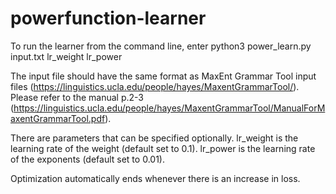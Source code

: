# powerfunction-learner
 
To run the learner from the command line, enter python3 power_learn.py input.txt lr_weight lr_power

The input file should have the same format as MaxEnt Grammar Tool input files  (https://linguistics.ucla.edu/people/hayes/MaxentGrammarTool/). Please refer to the manual p.2-3 (https://linguistics.ucla.edu/people/hayes/MaxentGrammarTool/ManualForMaxentGrammarTool.pdf).

There are parameters that can be specified optionally. 
lr_weight is the learning rate of the weight (default set to 0.1).
lr_power is the learning rate of the exponents (default set to 0.01). 

Optimization automatically ends whenever there is an increase in loss. 